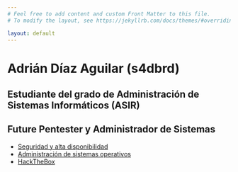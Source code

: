 ```yaml
---
# Feel free to add content and custom Front Matter to this file.
# To modify the layout, see https://jekyllrb.com/docs/themes/#overriding-theme-defaults

layout: default
---
```


# Adrián Díaz Aguilar (s4dbrd)

## Estudiante del grado de Administración de Sistemas Informáticos (ASIR)

## Future Pentester y Administrador de Sistemas

* [Seguridad y alta disponibilidad](sad2122)
* [Administración de sistemas operativos](aso2122)
* [HackTheBox](htb)
